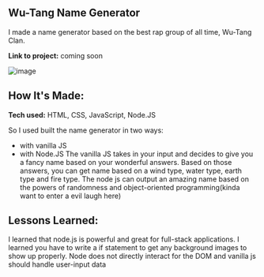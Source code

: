## Wu-Tang Name Generator
I made a name generator based on the best rap group of all time, Wu-Tang Clan. 

**Link to project:** coming soon

![image](https://user-images.githubusercontent.com/112201564/197923684-457ef6db-3a06-40bc-83a4-c9ec62403619.png)

## How It's Made:

**Tech used:** HTML, CSS, JavaScript, Node.JS

So I used built the name generator in two ways: 
- with vanilla JS
- with Node.JS
The vanilla JS takes in your input and decides to give you a fancy name based on your wonderful answers. Based on those answers, you can get name based on a wind type, water type, earth type and fire type. The node js can output an amazing name based on the powers of randomness and object-oriented programming(kinda want to enter a evil laugh here)



## Lessons Learned:

I learned that node.js is powerful and great for full-stack applications. I learned you have to write a if statement to get any background images to show up properly. Node does not directly interact for the DOM and vanilla js should handle user-input data 


